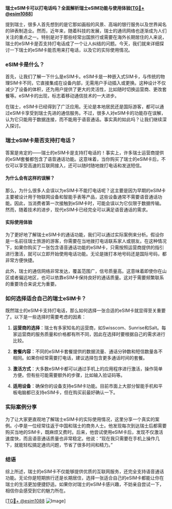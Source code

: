 **瑞士eSIM卡可以打电话吗？全面解析瑞士eSIM功能与使用体验[[TG💪+ @esim1088](https://t.me/s/esim1088)]**

提到瑞士，很多人首先想到的是它那如画般的风景、高端的银行服务以及世界闻名的钟表制造业。然而，近年来，随着科技的发展，瑞士的通讯网络也逐渐成为人们关注的重点之一。特别是对于那些经常出国旅行或需要在海外长期居住的人来说，瑞士的eSIM卡是否支持打电话成了一个让人纠结的问题。今天，我们就来详细探讨一下瑞士的eSIM卡能否用来打电话，以及它的实际使用情况。

### eSIM卡是什么？

首先，让我们了解一下什么是eSIM卡。eSIM卡是一种嵌入式SIM卡，与传统的物理SIM卡不同，它直接集成在设备内部，无需用户手动插入或更换。这种设计不仅减少了设备的体积，还为用户提供了更大的灵活性，比如随时切换运营商、更改套餐等。eSIM卡的出现，标志着移动通信技术的一大进步。

在瑞士，eSIM卡已经得到了广泛应用。无论是本地居民还是国际游客，都可以通过eSIM卡享受到瑞士先进的通信服务。不过，很多人对eSIM卡的功能存在误解，认为它只能用于数据连接，而不能用于语音通话。事实真的如此吗？让我们继续深入探讨。

### 瑞士eSIM卡是否支持打电话？

答案是肯定的——瑞士的eSIM卡是支持打电话的！事实上，许多瑞士运营商提供的eSIM套餐都包含了语音通话功能。这意味着，当你购买了瑞士的eSIM卡后，不仅可以享受高速的互联网接入，还可以随时随地拨打电话和发送短信。

#### 为什么会有这样的误解？

那么，为什么很多人会误以为eSIM卡不能打电话呢？这主要是因为早期的eSIM卡主要被设计用于物联网设备和智能手表等产品，这些设备通常不需要语音通话功能。因此，当消费者第一次接触到eSIM卡时，可能会误以为它仅限于数据传输。然而，随着技术的进步，现代eSIM卡已经完全可以满足语音通话的需求。

#### 实际使用体验

为了更好地了解瑞士eSIM卡的通话功能，我们可以通过实际案例来分析。假设你是一名前往瑞士旅游的游客，你需要在当地拨打电话联系家人或朋友。在这种情况下，如果你购买了一张包含语音通话功能的eSIM卡，只需按照运营商提供的指引进行激活，就可以立即开始使用电话功能。无论是拨打本地号码还是国际号码，都非常方便快捷。

此外，瑞士的通信网络非常发达，覆盖范围广，信号质量高。这意味着即使你在山区或者偏远地区，也可以依靠eSIM卡保持良好的通话质量。这对于需要频繁联系的重要场合来说尤为重要。

### 如何选择适合自己的瑞士eSIM卡？

既然瑞士的eSIM卡支持打电话，那么如何选择一张合适的eSIM卡就显得至关重要了。以下是一些选择时需要考虑的因素：

1. **运营商的选择**：瑞士有多家知名的运营商，如Swisscom、Sunrise和Salt。每家运营商的服务质量和价格都有所不同，因此在选择时要根据自己的需求进行比较。
   
2. **套餐内容**：不同的eSIM卡套餐提供的数据流量、通话分钟数和短信数量各不相同。如果你经常需要打电话，建议选择包含更多通话时间的套餐。

3. **激活方式**：大多数eSIM卡都可以通过手机上的应用程序进行激活，操作简单方便。但有些可能需要额外的步骤，比如输入验证码等。

4. **适用设备**：确保你的设备支持eSIM卡功能。目前市面上大部分智能手机和平板电脑都已支持eSIM卡，但在购买前最好确认一下。

### 实际案例分享

为了让大家更直观地了解瑞士eSIM卡的实际使用情况，这里分享一个真实的案例。小李是一位经常往返于中国和瑞士的商务人士。他发现每次到达瑞士后都需要购买当地的SIM卡，既麻烦又费时。后来，他尝试使用eSIM卡后，发现不仅激活速度快，而且语音通话质量也非常稳定。他说：“现在我只需要在手机上操作几下，就能轻松搞定通讯问题，节省了很多时间和精力。”

### 结语

综上所述，瑞士的eSIM卡不仅能够提供优质的互联网服务，还完全支持语音通话功能。无论你是短期旅行还是长期居住，选择一张适合自己的eSIM卡都能让你在瑞士的生活更加便捷舒适。如果你对瑞士的eSIM卡感兴趣，不妨亲自尝试一下，相信你会感受到它的魅力所在。

[[TG💪+ @esim1088](https://t.me/s/esim1088) ![Image](https://i.postimg.cc/4NQfJmqS/Snipaste-2025-05-13-00-14-12.png)]